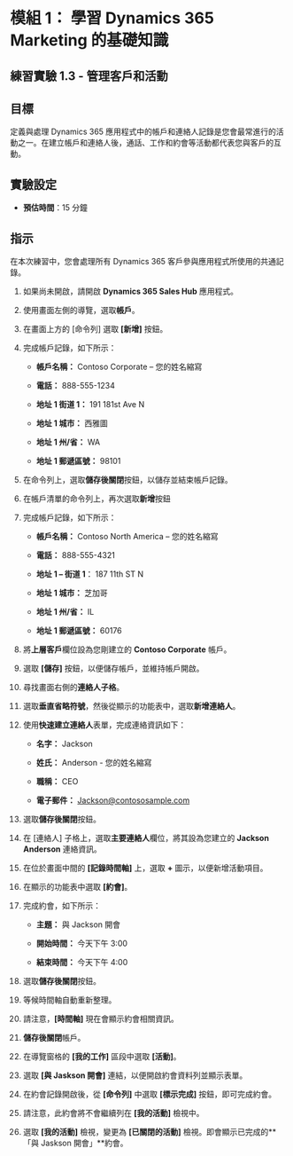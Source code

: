 ﻿---
lab:
    title: '實驗 1.3： 管理客戶和活動'
    module: '模組 1： 學習 Dynamics 365 Marketing 的基礎知識'
---

模組 1： 學習 Dynamics 365 Marketing 的基礎知識
========================

## 練習實驗 1.3 - 管理客戶和活動

## 目標

定義與處理 Dynamics 365 應用程式中的帳戶和連絡人記錄是您會最常進行的活動之一。在建立帳戶和連絡人後，通話、工作和約會等活動都代表您與客戶的互動。

## 實驗設定

  - **預估時間**：15 分鐘

## 指示

在本次練習中，您會處理所有 Dynamics 365 客戶參與應用程式所使用的共通記錄。 

1. 如果尚未開啟，請開啟 **Dynamics 365 Sales Hub** 應用程式。 

2. 使用畫面左側的導覽，選取**帳戶**。 

3. 在畫面上方的 [命令列] 選取 **[新增]** 按鈕。

4. 完成帳戶記錄，如下所示：

	- **帳戶名稱：** Contoso Corporate – 您的姓名縮寫

	- **電話：** 888-555-1234

	- **地址 1 街道 1：** 191 181st Ave N

	- **地址 1 城市：** 西雅圖

	- **地址 1 州/省：** WA

	- **地址 1 郵遞區號：** 98101

5. 在命令列上，選取**儲存後關閉**按鈕，以儲存並結束帳戶記錄。

6. 在帳戶清單的命令列上，再次選取**新增**按鈕

7. 完成帳戶記錄，如下所示：

	- **帳戶名稱：** Contoso North America – 您的姓名縮寫

	- **電話：** 888-555-4321

	- **地址 1 – 街道 1**： 187 11th ST N

	- **地址 1 城市：** 芝加哥

	- **地址 1 州/省：** IL

	- **地址 1 郵遞區號：** 60176

8. 將**上層客戶**欄位設為您剛建立的 **Contoso Corporate** 帳戶。 

9. 選取 **[儲存]** 按鈕，以便儲存帳戶，並維持帳戶開啟。 

10. 尋找畫面右側的**連絡人子格**。 

11. 選取**垂直省略符號**，然後從顯示的功能表中，選取**新增連絡人**。 

12. 使用**快速建立連絡人**表單，完成連絡資訊如下：

	- **名字：** Jackson

	- **姓氏：** Anderson - 您的姓名縮寫

	- **職稱：** CEO

	- **電子郵件：** Jackson@contososample.com

13. 選取**儲存後關閉**按鈕。

14. 在 [連絡人] 子格上，選取**主要連絡人**欄位，將其設為您建立的 **Jackson Anderson** 連絡資訊。 

15. 在位於畫面中間的 **[記錄時間軸]** 上，選取 **+** 圖示，以便新增活動項目。 

16. 在顯示的功能表中選取 **[約會]**。

17. 完成約會，如下所示：

	- **主題：** 與 Jackson 開會

	- **開始時間：** 今天下午 3:00

	- **結束時間：** 今天下午 4:00

18. 選取**儲存後關閉**按鈕。 

19. 等候時間軸自動重新整理。 

20. 請注意，**[時間軸]** 現在會顯示約會相關資訊。 

21. **儲存後關閉**帳戶。 

22. 在導覽窗格的 **[我的工作]** 區段中選取 **[活動]**。

23. 選取 **[與 Jaskson 開會]** 連結，以便開啟約會資料列並顯示表單。 

24. 在約會記錄開啟後，從 **[命令列]** 中選取 **[標示完成]** 按鈕，即可完成約會。 

25. 請注意，此約會將不會繼續列在 **[我的活動]** 檢視中。 

26. 選取 **[我的活動]** 檢視，變更為 **[已關閉的活動]** 檢視。即會顯示已完成的**「與 Jaskson 開會」**約會。
